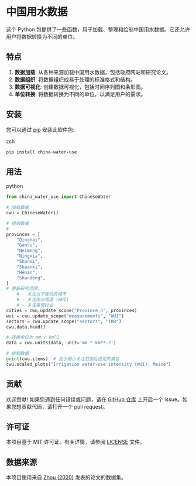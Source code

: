 
中国用水数据
======

这个 Python 包提供了一些函数，用于加载、整理和绘制中国用水数据。它还允许用户将数据转换为不同的单位。

特点
--

1. **数据加载**: 从各种来源加载中国用水数据，包括政府网站和研究论文。
2. **数据组织**: 将数据组织成易于处理的标准格式和结构。
3. **数据可视化**: 创建数据可视化，包括时间序列图和条形图。
4. **单位转换**: 将数据转换为不同的单位，以满足用户的需求。

安装
--

您可以通过 [pip](https://pip.pypa.io/en/stable/) 安装此软件包:

zsh

```zsh
pip install china-water-use
```

用法
--

python

```python
from china_water_use import ChineseWater

# 加载数据
cwu = ChineseWater()

# 组织数据
#
provinces = [
    "Qinghai",
    "Gansu",
    "Neimeng",
    "Ningxia",
    "Shanxi",
    "Shaanxi",
    "Henan",
    "Shandong",
]
# 更新研究范围:
    # - 关注以下省份的城市
    # - 关注用水强度 (WUI)
    # - 关注灌溉行业
cities = cwu.update_scope("Province_n", provinces)
wui = cwu.update_scope("measurements", "WUI")
sectors = cwu.update_scope("sectors", "IRR")
cwu.data.head()

# 转换单位为 mm / km^2
data = cwu.units(data, unit='mm * km**-2')

# 绘制数据
print(cwu.items)  # 显示缩小关注范围后选定的条目
cwu.scaled_plots("Irrigation water-use intensity (WUI): Maize")
```

贡献
--

欢迎贡献! 如果您遇到任何错误或问题，请在 [GitHub 仓库](https://github.com/SongshGeo/China-Water-Uses) 上开启一个 issue。如果您想贡献代码，请打开一个 pull request。

许可证
---

本项目基于 MIT 许可证。有关详情，请参阅 [LICENSE](LICENSE) 文件。

数据来源
----

本项目使用来自 [Zhou (2020)](https://www.pnas.org/doi/10.1073/pnas.1909902117) 发表的论文的数据集。
